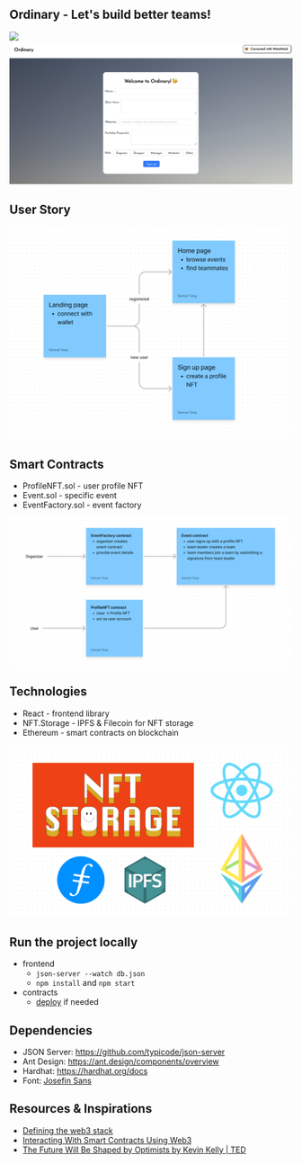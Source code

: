 ## Ordinary - Let's build better teams!
<img src="./imgs/landing.png" width="700"/>  
<img src="./imgs/signup.png" width="700"/>  

## User Story
<img src="./imgs/user-story.png" width="500"/>  

## Smart Contracts
* ProfileNFT.sol - user profile NFT  
* Event.sol - specific event  
* EventFactory.sol - event factory

<img src="./imgs/contracts.png" width="500"/>  

## Technologies
* React - frontend library
* NFT.Storage - IPFS & Filecoin for NFT storage
* Ethereum - smart contracts on blockchain 

<img src="./imgs/tech.png" width="500"/>  

## Run the project locally
* frontend 
    * `json-server --watch db.json`
    * `npm install` and `npm start`
* contracts
    * [deploy](https://hardhat.org/hardhat-runner/docs/guides/deploying) if needed

## Dependencies
* JSON Server: https://github.com/typicode/json-server
* Ant Design: https://ant.design/components/overview
* Hardhat: https://hardhat.org/docs
* Font: [Josefin Sans](https://fonts.google.com/specimen/Josefin+Sans)

## Resources & Inspirations
* [Defining the web3 stack](https://edgeandnode.com/blog/defining-the-web3-stack/)  
* [Interacting With Smart Contracts Using Web3](https://blog.openreplay.com/interacting-with-smart-contracts-using-web3/)
* [The Future Will Be Shaped by Optimists by Kevin Kelly | TED](https://youtu.be/FrqBWQ-mVEc)